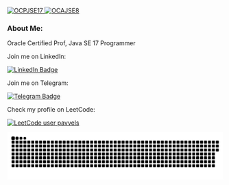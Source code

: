 <p>
  <a href="https://catalog-education.oracle.com/pls/certview/sharebadge?id=4F08D56A4D7D483685D32C38DCD8F9828A02C5CE0B216B096C97CC7172A03C3E">
    <img src="https://brm-workforce.oracle.com/pdf/certview/images/OCPJSE17.png" alt="OCPJSE17" width="200"/>
  </a>
  <a href="https://catalog-education.oracle.com/pls/certview/sharebadge?id=DF2E177DA2DB69D32B8EDA2E6622FCEE5F2D28A0B8BC4BA1CF02C0ACF78D0C78">
    <img src="https://brm-workforce.oracle.com/pdf/certview/images/OCAJSE8.png" alt="OCAJSE8" width="200"/>
  </a>
</p>

  
### About Me:    
Oracle Certified Prof, Java SE 17 Programmer

Join me on LinkedIn:

[![LinkedIn Badge](https://img.shields.io/badge/LinkedIn-0077B5?style=for-the-badge&logo=linkedin&logoColor=white)](https://www.linkedin.com/in/pavvel/)

Join me on Telegram:

[![Telegram Badge](https://img.shields.io/badge/Telegram-blue?style=for-the-badge&logo=telegram&logoColor=white)](https://t.me/pavvels)

Check my profile on LeetCode:

[![LeetCode user pavvels](https://img.shields.io/badge/dynamic/json?style=for-the-badge&labelColor=black&color=%23ffa116&label=Solved&query=solvedOverTotal&url=https%3A%2F%2Fleetcode-badge.vercel.app%2Fapi%2Fusers%2Fpavvels&logo=leetcode&logoColor=yellow)](https://leetcode.com/pavvels/)

<p align="center">
 <img width="800" src="assets/github-snake.svg" alt="snake"/>
</p>
